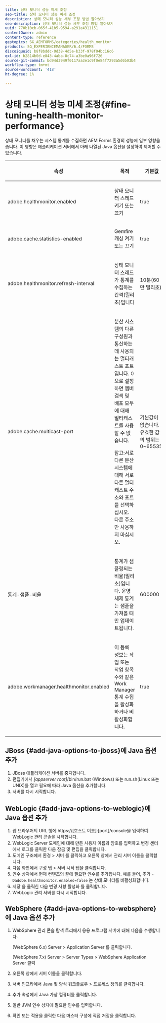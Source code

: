 ```yaml
---
title: 상태 모니터 성능 미세 조정
seo-title: 상태 모니터 성능 미세 조정
description: 상태 모니터 성능 세부 조정 방법 알아보기
seo-description: 상태 모니터 성능 세부 조정 방법 알아보기
uuid: 770b10cb-065f-41b5-9594-a291e4311151
contentOwner: admin
content-type: reference
geptopics: SG_AEMFORMS/categories/health_monitor
products: SG_EXPERIENCEMANAGER/6.4/FORMS
discoiquuid: b8f8bddc-0d38-4d5e-b33f-978f04bc16c6
exl-id: b2814b0d-e843-4aba-8c74-a3be0a96f726
source-git-commit: bd94d3949f0117aa3e1c9f0e84f7293a5d6b03b4
workflow-type: tm+mt
source-wordcount: '418'
ht-degree: 1%

---
```


# 상태 모니터 성능 미세 조정{#fine-tuning-health-monitor-performance}

상태 모니터를 채우는 시스템 통계를 수집하면 AEM Forms 환경의 성능에 일부 영향을 줍니다. 이 영향은 애플리케이션 서버에서 아래 나열된 Java 옵션을 설정하여 제어할 수 있습니다.

<table> 
 <thead> 
  <tr> 
   <th><p>속성</p></th> 
   <th><p>목적</p></th> 
   <th><p>기본값</p></th> 
  </tr> 
 </thead> 
 <tbody>
  <tr> 
   <td><p>adobe.healthmonitor.enabled</p></td> 
   <td><p>상태 모니터 스레드 켜기 또는 끄기</p></td> 
   <td><p>true</p></td> 
  </tr> 
  <tr> 
   <td><p>adobe.cache.statistics-enabled</p></td> 
   <td><p>Gemfire 캐싱 켜기 또는 끄기</p></td> 
   <td><p>true</p></td> 
  </tr> 
  <tr> 
   <td><p>adobe.healthmonitor.refresh-interval</p></td> 
   <td><p>상태 모니터 스레드가 통계를 수집하는 간격(밀리초)입니다</p></td> 
   <td><p>10분(60만 밀리초)</p></td> 
  </tr> 
  <tr> 
   <td><p>adobe.cache.multicast-port</p></td> 
   <td><p>분산 시스템의 다른 구성원과 통신하는 데 사용되는 멀티캐스트 포트입니다. 0으로 설정하면 멤버 검색 및 배포 모두에 대해 멀티캐스트를 사용할 수 없습니다. </p><p>참고:서로 다른 분산 시스템에 대해 서로 다른 멀티캐스트 주소와 포트를 선택하십시오. 다른 주소만 사용하지 마십시오.</p></td> 
   <td><p>기본값이 없습니다. 유효한 값의 범위는 0~65535.</p></td> 
  </tr> 
  <tr> 
   <td><p>통계-샘플-비율</p></td> 
   <td><p>통계가 샘플링되는 비율(밀리초)입니다. 운영 체제 통계는 샘플을 가져올 때만 업데이트됩니다.</p></td> 
   <td><p>600000</p></td> 
  </tr> 
  <tr> 
   <td><p>adobe.workmanager.healthmonitor.enabled</p></td> 
   <td><p>이 등록 정보는 작업 또는 작업 항목 수와 같은 Work Manager 통계 수집을 활성화하거나 비활성화합니다.</p></td> 
   <td><p>true</p></td> 
  </tr> 
 </tbody> 
</table>

## JBoss {#add-java-options-to-jboss}에 Java 옵션 추가

1. JBoss 애플리케이션 서버를 중지합니다.
1. 편집기에서 *[appserver root]*/bin/run.bat (Windows) 또는 run.sh(Linux 또는 UNIX)를 열고 필요에 따라 Java 옵션을 추가합니다.
1. 서버를 다시 시작합니다.

## WebLogic {#add-java-options-to-weblogic}에 Java 옵션 추가

1. 웹 브라우저의 URL 행에 https://[호스트 이름]:[port]/console을 입력하여 WebLogic 관리 콘솔을 시작합니다.
1. WebLogic Server 도메인에 대해 만든 사용자 이름과 암호를 입력하고 변경 센터에서 로그를 클릭한 다음 잠금 및 편집을 클릭합니다.
1. 도메인 구조에서 환경 > 서버 를 클릭하고 오른쪽 창에서 관리 서버 이름을 클릭합니다.
1. 다음 화면에서 구성 탭 > 서버 시작 탭을 클릭합니다.
1. 인수 상자에서 현재 컨텐츠의 끝에 필요한 인수를 추가합니다. 예를 들어, 추가 - `Dadobe.healthmonitor.enabled=false` 는 상태 모니터를 비활성화합니다.
1. 저장 을 클릭한 다음 변경 사항 활성화 를 클릭합니다.
1. WebLogic 관리 서버를 다시 시작합니다.

## WebSphere {#add-java-options-to-websphere}에 Java 옵션 추가

1. WebSphere 관리 콘솔 탐색 트리에서 응용 프로그램 서버에 대해 다음을 수행합니다.

   (WebSphere 6.x) Server > Application Server 를 클릭합니다.

   (WebSphere 7.x) Server > Server Types > WebSphere Application Server 클릭

1. 오른쪽 창에서 서버 이름을 클릭합니다.
1. 서버 인프라에서 Java 및 양식 워크플로우 > 프로세스 정의를 클릭합니다.
1. 추가 속성에서 Java 가상 컴퓨터를 클릭합니다.
1. 일반 JVM 인수 상자에 필요한 인수를 입력합니다.
1. 확인 또는 적용을 클릭한 다음 마스터 구성에 직접 저장을 클릭합니다.

